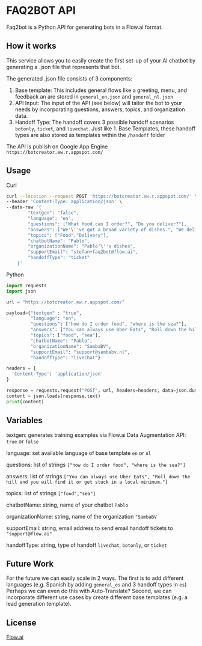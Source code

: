 # FAQ2BOT API

Faq2bot is a Python API for generating bots in a Flow.ai format.

## How it works

This service allows you to easily create the first set-up of your AI chatbot by generating a .json file that represents that bot.

The generated .json file consists of 3 components:
1. Base template: This includes general flows like a greeting, menu, and feedback an are stored in `general_en.json` and `general_nl.json`
2. API Input: The input of the API (see below) will tailor the bot to your needs by incorporating questions, answers, topics, and organization data.
3. Handoff Type: The handoff covers 3 possible handoff scenarios `botonly`, `ticket`, and `livechat`. Just like 1. Base Templates, these handoff types are also stored as templates within the `/handoff` folder

The API is publish on Google App Engine
```https://botcreator.ew.r.appspot.com/```


## Usage

Curl
```bash
curl --location --request POST 'https://botcreator.ew.r.appspot.com/' \
--header 'Content-Type: application/json' \
--data-raw '{
        "textgen": "false",
        "language": "en",
        "questions": ["What food can I order?", "Do you deliver?"],
        "answers": ["We'\''ve got a broad variety of dishes.", "We deliver for free to any Flow-designer"],
        "topics": ["Food","Delivery"],
        "chatbotName": "Pablo",
        "organizationName": "Pablo'\''s dishes",
        "supportEmail": "stefan+faq2bot@flow.ai",
        "handoffType": "ticket"
    }'
```

Python

```Python
import requests
import json

url = "https://botcreator.ew.r.appspot.com/"

payload={"textgen" : "true",
         "language": "en",
         "questions": ["how do I order food", "where is the sea?"],
         "answers": ["You can always use Uber Eats", "Roll down the hill and you will find it or get stuck in a local minima."],
         "topics": ["food", "sea"],
         "chatbotName": "Pablo",
         "organizationName": "SambaBV",
         "supportEmail": "support@sambabv.nl",
         "handoffType": "livechat"}

headers = {
  'Content-Type': 'application/json'
}

response = requests.request("POST", url, headers=headers, data=json.dumps(payload))
content = json.loads(response.text)
print(content)

```
## Variables 

textgen: generates training examples via Flow.ai Data Augmentation API: `true` or `false`

language: set available language of base template `en` or `nl`

questions: list of strings `["how do I order food", "where is the sea?"]`

answers: list of strings `["You can always use Uber Eats", "Roll down the hill and you will find it or get stuck in a local minimum."]`

topics: list of strings `["food","sea"]`

chatbotName: string, name of your chatbot `Pablo`

organizationName: string, name of the organization `"SambaBV`

supportEmail: string, email address to send email handoff tickets to `"support@flow.ai"`

handoffType: string, type of handoff `livechat`, `botonly`, or `ticket`

## Future Work
For the future we can easily scale in 2 ways. The first is to add different languages (e.g. Spanish by adding `general_es` and 3 handoff types in `es`) Perhaps we can even do this with Auto-Translate? Second, we can incorporate different use cases by create different base templates (e.g. a lead generation template).
## License
[Flow.ai](http://flow.ai/)